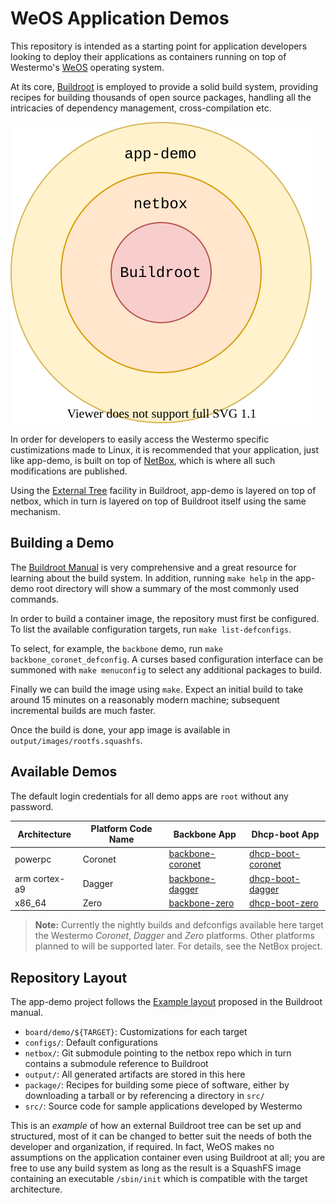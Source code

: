 WeOS Application Demos
======================

This repository is intended as a starting point for application
developers looking to deploy their applications as containers running on
top of Westermo's [WeOS](https://www.westermo.com/solutions/weos)
operating system.

At its core, [Buildroot](https://buildroot.org) is employed to provide
a solid build system, providing recipes for building thousands of open
source packages, handling all the intricacies of dependency
management, cross-compilation etc.

![Buildroot External Trees](doc/externals.svg)

In order for developers to easily access the Westermo specific
custimizations made to Linux, it is recommended that your application,
just like app-demo, is built on top of [NetBox][], which is where all
such modifications are published.

Using the [External Tree][] facility in Buildroot, app-demo is layered
on top of netbox, which in turn is layered on top of Buildroot itself
using the same mechanism.


Building a Demo
---------------

The [Buildroot Manual][] is very comprehensive and a great resource for
learning about the build system. In addition, running `make help` in the
app-demo root directory will show a summary of the most commonly used
commands.

In order to build a container image, the repository must first be
configured. To list the available configuration targets, run `make
list-defconfigs`.

To select, for example, the `backbone` demo, run `make
backbone_coronet_defconfig`. A curses based configuration interface can
be summoned with `make menuconfig` to select any additional packages
to build.

Finally we can build the image using `make`. Expect an initial build
to take around 15 minutes on a reasonably modern machine; subsequent
incremental builds are much faster.

Once the build is done, your app image is available in
`output/images/rootfs.squashfs`.


Available Demos
---------------

The default login credentials for all demo apps are `root` without any
password.

| **Architecture** | **Platform Code Name** | **Backbone App** | **Dhcp-boot App** |
|------------------|------------------------|-----------------------|----------------------|
| powerpc          | Coronet                | [backbone-coronet][]       | [dhcp-boot-coronet][]       |
| arm cortex-a9    | Dagger                 | [backbone-dagger][]        | [dhcp-boot-dagger][]                  |
| x86_64           | Zero                   | [backbone-zero][]          | [dhcp-boot-zero][]          |


> **Note:** Currently the nightly builds and defconfigs available here target
>           the Westermo _Coronet_, _Dagger_ and _Zero_ platforms.  Other platforms planned to will 
>           be supported later.  For
>           details, see the NetBox project.


Repository Layout
-----------------

The app-demo project follows the [Example layout][] proposed in the
Buildroot manual.

- `board/demo/${TARGET}`: Customizations for each target
- `configs/`: Default configurations
- `netbox/`: Git submodule pointing to the netbox repo which in turn
  contains a submodule reference to Buildroot
- `output/`: All generated artifacts are stored in this here
- `package/`: Recipes for building some piece of software, either by
  downloading a tarball or by referencing a directory in `src/`
- `src/`: Source code for sample applications developed by Westermo

This is an _example_ of how an external Buildroot tree can be set up and
structured, most of it can be changed to better suit the needs of both
the developer and organization, if required.  In fact, WeOS makes no
assumptions on the application container even using Buildroot at all;
you are free to use any build system as long as the result is a SquashFS
image containing an executable `/sbin/init` which is compatible with the
target architecture.


[NetBox]:           https://github.com/westermo/netbox
[Buildroot Manual]: https://buildroot.org/downloads/manual/manual.html
[External Tree]:    https://buildroot.org/downloads/manual/manual.html#outside-br-custom
[Example layout]:   https://buildroot.org/downloads/manual/manual.html#_example_layout
[Backbone]:         src/backbone/README.md
[DHCP Boot]:        src/dhcp-boot/README.md
[backbone.zip]:     https://nightly.link/westermo/app-demo/workflows/nightly/master/app-demo-backbone-coronet.zip
[dhcp-boot.zip]:    https://nightly.link/westermo/app-demo/workflows/nightly/master/app-demo-dhcp-boot-coronet.zip

[backbone-coronet]:    https://nightly.link/westermo/app-demo/workflows/nightly/master/app-demo-backbone-coronet.zip
[backbone-zero]:    https://nightly.link/westermo/app-demo/workflows/nightly/master/app-demo-backbone-zero.zip
[backbone-dagger]:    https://nightly.link/westermo/app-demo/workflows/nightly/master/app-demo-backbone-dagger.zip

[dhcp-boot-coronet]:    https://nightly.link/westermo/app-demo/workflows/nightly/master/app-demo-dhcp-boot-coronet.zip
[dhcp-boot-zero]:    https://nightly.link/westermo/app-demo/workflows/nightly/master/app-demo-dhcp-boot-zero.zip
[dhcp-boot-dagger]:    https://nightly.link/westermo/app-demo/workflows/nightly/master/app-demo-dhcp-boot-dagger.zip
